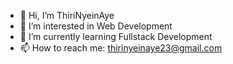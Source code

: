 - 👋 Hi, I’m ThiriNyeinAye
- 👀 I’m interested in Web Development
- 🌱 I’m currently learning Fullstack Development
- 📫 How to reach me: thirinyeinaye23@gmail.com

<!---
ThiriNyeinAye/ThiriNyeinAye is a ✨ special ✨ repository because its `README.md` (this file) appears on your GitHub profile.
You can click the Preview link to take a look at your changes.
--->

